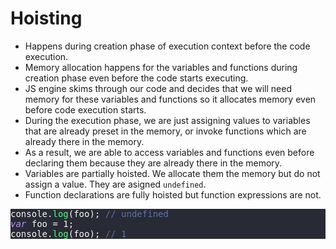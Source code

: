 # Hoisting

- Happens during creation phase of execution context before the code execution.
- Memory allocation happens for the variables and functions during creation phase even before the code starts executing.
- JS engine skims through our code and decides that we will need memory for these variables and functions so it allocates memory even before code execution starts.
- During the execution phase, we are just assigning values to variables that are already preset in the memory, or invoke functions which are already there in the memory.
- As a result, we are able to access variables and functions even before declaring them because they are already there in the memory.
- Variables are partially hoisted. We allocate them the memory but do not assign a value. They are asigned `undefined`.
- Function declarations are fully hoisted but function expressions are not.


<pre class="prism-code language-js" style="color: rgb(248, 248, 242); background-color: rgb(40, 42, 54);"><div class="token-line" style="color: rgb(248, 248, 242);"><span class="token console class-name">console</span><span class="token punctuation" style="color: rgb(248, 248, 242);">.</span><span class="token method function property-access" style="color: rgb(80, 250, 123);">log</span><span class="token punctuation" style="color: rgb(248, 248, 242);">(</span><span class="token plain">foo</span><span class="token punctuation" style="color: rgb(248, 248, 242);">)</span><span class="token punctuation" style="color: rgb(248, 248, 242);">;</span><span class="token plain"> </span><span class="token comment" style="color: rgb(98, 114, 164);">// undefined</span><span class="token plain"></span></div><div class="token-line" style="color: rgb(248, 248, 242);"><span class="token plain"></span><span class="token keyword" style="color: rgb(189, 147, 249); font-style: italic;">var</span><span class="token plain"> foo </span><span class="token operator">=</span><span class="token plain"> </span><span class="token number">1</span><span class="token punctuation" style="color: rgb(248, 248, 242);">;</span><span class="token plain"></span></div><div class="token-line" style="color: rgb(248, 248, 242);"><span class="token plain"></span><span class="token console class-name">console</span><span class="token punctuation" style="color: rgb(248, 248, 242);">.</span><span class="token method function property-access" style="color: rgb(80, 250, 123);">log</span><span class="token punctuation" style="color: rgb(248, 248, 242);">(</span><span class="token plain">foo</span><span class="token punctuation" style="color: rgb(248, 248, 242);">)</span><span class="token punctuation" style="color: rgb(248, 248, 242);">;</span><span class="token plain"> </span><span class="token comment" style="color: rgb(98, 114, 164);">// 1</span></div></pre>
